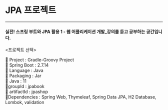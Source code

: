 # JPA 프로젝트

---
#### 실전! 스프링 부트와 JPA 활용 1 - 웹 어플리케이션 개발_강의를 듣고 공부하는 공간입니다.

<프로젝트 선택> 

🔹 Project : Gradle-Groovy Project <br>
🔹 Spring Boot : 2.7.14 <br>
🔹 Language : Java <br>
🔹 Packaging : Jar <br>
🔹 Java : 11 <br>
🔹groupId : jpabook <br>
🔹 artifactId : jpashop <br>
🔹Dependencies : Spring Web, Thymeleaf, Spring Data JPA, H2 Database, Lombok, validation


